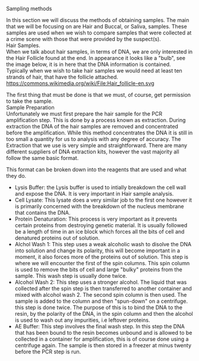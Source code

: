 Sampling methods

In this section we will discuss the methods of obtaining samples. The main that we will be focusing on are Hair and Buccal, or Saliva, samples. These samples are used when we wish to compare samples that were collected at a crime scene with those that were provided by the suspect(s).  
Hair Samples.  
When we talk about hair samples, in terms of DNA, we are only interested in the Hair Follicle found at the end. In appearance it looks like a "bulb", see the image below, it is in here that the DNA information is contained. Typically when we wish to take hair samples we would need at least ten strands of hair, that have the follicle attached.  
https://commons.wikimedia.org/wiki/File:Hair_follicle-en.svg

The first thing that must be done is that we must, of course, get permission to take the sample.  
Sample Preparation  
Unfortunately we must first prepare the hair sample for the PCR amplification step. This is done by a process known as extraction. 
During extraction the DNA of the hair samples are removed and concentrated before the amplification. While this method concentrates the DNA it is still in too small a quantity for us to analysis with any degree of accuracy. The Extraction that we use is very simple and straightforward. There are many different suppliers of DNA extraction kits, however the vast majority all follow the same basic format.  

This format can be broken down into the reagents that are used and what they do.  
* Lysis Buffer: the Lysis buffer is used to intially breakdown the cell wall and expose the DNA. It is very important in Hair sample analysis.  
* Cell Lysate: This lysate does a very similar job to the first one however it is primarily concerned with the breakdown of the nucleus membrane that contains the DNA.  
* Protein Denaturation: This process is very important as it prevents certain proteins from destroying genetic material. It is usually followed be a length of time in an ice block which forces all the bits of cell and denatured proteins out of solution.
*  Alchol Wash 1: This step uses a weak alcoholic wash to disolve the DNA into solution and change its polarity, this will become important in a moment, it also forces more of the proteins out of solution. This step is where we will encounter the first of the spin columns. This spin column is used to remove the bits of cell and large "bulky" proteins from the sample. This wash step is usually done twice.
*  Alcohol Wash 2: This step uses a stronger alcohol. The liquid that was collected after the spin step is then transferred to another container and mixed with alcohol wash 2. The second spin column is then used. The sample is added to the column and then "spun-down" on a centrifuge. this step is done twice. The purpose of this is to bind the DNA to the resin, by the polarity of the DNA, in the spin column and then the alcohol is used to wash out any impurities, i.e leftover proteins.
*  AE Buffer: This step involves the final wash step. In this step the DNA that has been bound to the resin becomes unbound and is allowed to be collected in a container for amplification, this is of course done using a centrifuge again. The sample is then stored in a freezer at minus twenty before the PCR step is run.  
